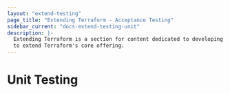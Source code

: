 ```yaml
---
layout: "extend-testing"
page_title: "Extending Terraform - Acceptance Testing"
sidebar_current: "docs-extend-testing-unit"
description: |-
  Extending Terraform is a section for content dedicated to developing Plugins
  to extend Terraform's core offering.
---
```


# Unit Testing
